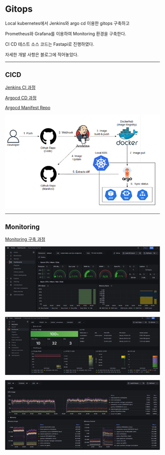 # Gitops
Local kubernetes에서 Jenkins와 argo cd 이용한 gitops 구축하고  
  
Prometheus와 Grafana를 이용하여 Monitoring 환경을 구축한다.  

CI CD 테스트 소스 코드는 Fastapi로 진행하였다.

자세한 개발 사항은 블로그에 적어놓았다.

---

## CICD  

[Jenkins CI 과정](https://dlwpdnr213.tistory.com/45)  

[Argocd CD 과정](https://dlwpdnr213.tistory.com/46)  

[Argocd Manifest Repo](https://github.com/Leejeuk213/argocd_yaml)  


![](./images/local_k8s_gitops.PNG)  

---  

## Monitoring

[Monitoring 구축 과정](https://dlwpdnr213.tistory.com/47)  

![](./images/Dashboard1.png)  

![](./images/Dashboard2.png)    

![](./images/Dashboard3.png)    


